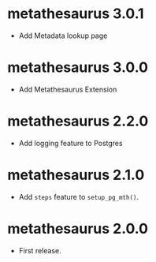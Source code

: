 # metathesaurus 3.0.1  

* Add Metadata lookup page    


# metathesaurus 3.0.0  

* Add Metathesaurus Extension  


# metathesaurus 2.2.0  

* Add logging feature to Postgres  

# metathesaurus 2.1.0  

* Add `steps` feature to `setup_pg_mth()`.  

# metathesaurus 2.0.0

* First release.  
